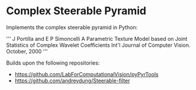 # Complex Steerable Pyramid

Implements the complex steerable pyramid in Python:

'''
   J Portilla and E P Simoncelli A Parametric Texture Model based on Joint Statistics of Complex Wavelet Coefficients Int'l Journal of Computer Vision. October, 2000
'''

Builds upon the following repositories:

- https://github.com/LabForComputationalVision/pyPyrTools
- https://github.com/andreydung/Steerable-filter